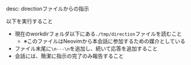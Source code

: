 desc: directionファイルからの指示

以下を実行すること

- 現在のworkdirフォルダ以下にある`./tmp/direction`ファイルを読むこと
  - ※このファイルはNeovimから本会話に参加するための媒介としている
- ファイル末尾に`\n---\n`を追加し、続いて応答を追加すること
- 会話には、簡潔に指示の完了のみ報告すること

